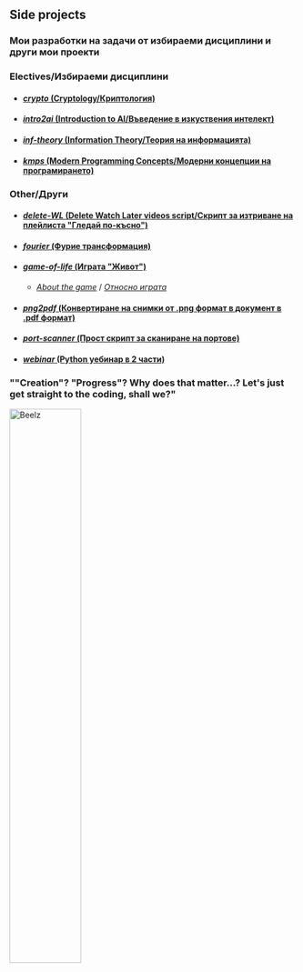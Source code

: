 ## **Side projects**
### **Мои разработки на задачи от избираеми дисциплини и други мои проекти** <br>
  ### **Electives/Избираеми дисциплини**
   * #### [_crypto_ (Cryptology/Криптология)](https://github.com/moussaka-crypto/side_projects/tree/master/electives/crypto)
   * #### [_intro2ai_ (Introduction to AI/Въведение в изкуствения интелект)](https://github.com/moussaka-crypto/side_projects/tree/master/electives/intro2ai)
   * #### [_inf-theory_ (Information Theory/Теория на информацията)](https://github.com/moussaka-crypto/side_projects/tree/master/electives/inf-theory)
   * #### [_kmps_ (Modern Programming Concepts/Модерни концепции на програмирането)](https://github.com/moussaka-crypto/side_projects/tree/master/electives/kmps)

  ### **Other/Други**
   * #### [_delete-WL_ (Delete Watch Later videos script/Скрипт за изтриване на плейлиста "Гледай по-късно")](https://github.com/moussaka-crypto/side_projects/tree/master/other/delete-WL)
   * #### [_fourier_ (Фурие трансформация)](https://github.com/moussaka-crypto/side_projects/tree/master/other/fourier)
   * #### [_game-of-life_ (Играта "Живот")](https://github.com/moussaka-crypto/side_projects/tree/master/other/game-of-life)
      * [_About the game_](https://en.wikipedia.org/wiki/Conway%27s_Game_of_Life) / [_Относно играта_](https://bg.wikipedia.org/wiki/%D0%96%D0%B8%D0%B2%D0%BE%D1%82_(%D0%B8%D0%B3%D1%80%D0%B0))
   * #### [_png2pdf_ (Конвертиране на снимки от .png формат в документ в .pdf формат)](https://github.com/moussaka-crypto/side_projects/tree/master/other/png2pdf)
   * #### [_port-scanner_ (Прост скрипт за сканиране на портове)](https://github.com/moussaka-crypto/side_projects/tree/master/other/port-scanner)
   * #### [_webinar_ (Python уебинар в 2 части)](https://github.com/moussaka-crypto/side_projects/tree/master/other/webinar)

### ""Creation"? "Progress"? Why does that matter...? Let's just get straight to the coding, shall we?"
<img src="https://static.wikia.nocookie.net/shuumatsu-no-valkyrie/images/3/3d/Beelzebub_anime.png/revision/latest/scale-to-width-down/1000?cb=20230712090256"
     alt="Beelz"
     width= 50%; />

<!--### Done out of boredom...
<img src="https://static.wikia.nocookie.net/shuumatsu-no-valkyrie/images/2/21/Thor%27s_Boredom.png/revision/latest?cb=20190608130052"
     alt="bored"
  width= 30%/>-->
